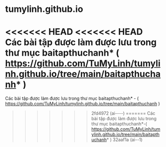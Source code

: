 # tumylinh.github.io
<<<<<<< HEAD
<<<<<<< HEAD
Các bài tập được làm được lưu trong thư mục baitapthuchanh* ( https://github.com/TuMyLinh/tumylinh.github.io/tree/main/baitapthuchanh*  )
=======
Các bài tập được làm được lưu trong thư mục baitapthuchanh* - ( https://github.com/TuMyLinh/tumylinh.github.io/tree/main/baitapthuchanh ) 
>>>>>>> 2fd4972 (ai----)
=======
Các bài tập được làm được lưu trong thư mục baitapthuchanh*-( https://github.com/TuMyLinh/tumylinh.github.io/tree/main/baitapthuchanh* ) 
>>>>>>> 32aaf1a (ai--1)
